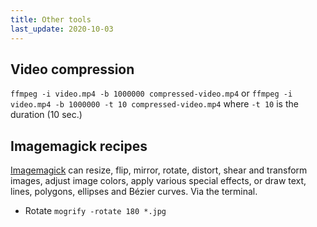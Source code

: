 ```yaml
---
title: Other tools
last_update: 2020-10-03
---
```


## Video compression

`ffmpeg -i video.mp4 -b 1000000 compressed-video.mp4` or `ffmpeg -i video.mp4 -b 1000000 -t 10 compressed-video.mp4` where `-t 10` is the duration (10 sec.)

## Imagemagick recipes

[Imagemagick](https://imagemagick.org/index.php) can resize, flip, mirror, rotate, distort, shear and transform images, adjust image colors, apply various special effects, or draw text, lines, polygons, ellipses and Bézier curves. Via the terminal.

- Rotate `mogrify -rotate 180 *.jpg`
